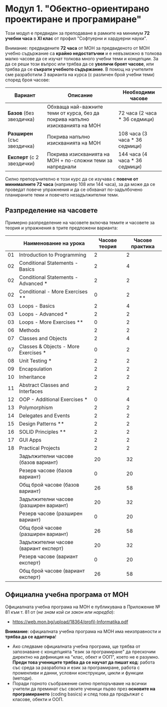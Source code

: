 # Модул 1. "Обектно-ориентирано проектиране и програмиране"

Този модул е предвиден за преподаване в рамките на минимум **72 учебни часа** в **XI клас** от профил "Софтуерни и хардуерни науки".

Внимание: предвидените **72 часа** от МОН за предвиденото от МОН учебно съдържание са **крайно недостатъчни** и е невъзможно в толкова малко часове да се изучат толкова много учебни теми и концепции. За да се реши този въпрос или трябва да се **увеличи броят часове**, или трябва да се **съкрати учебното съдържание**. В помощ на учителите сме разработили 3 варианта на курса (с различен брой учебни теми) според броя часове:

| Вариант                     | Описание                        | Необходими часове |
|-----------------------------|---------------------------------|-------------------|
| **Базов** (без звездичка)     | Обхваща най-важните теми от курса, без да покрива напълно изискванията на МОН | 72 часа (2 часа * 36 седмици) |
| **Разширен** (със звездичка)   | Покрива напълно изискванията на МОН | 108 часа (3 часа * 36 седмици) |
| **Експерт** (с 2 звездички) | Покрива изискванията на МОН + по-сложни теми за напреднали | 144 часа (4 часа * 36 седмици) |
  
Силно препоръчително е този курс да се изучава с **повече от минималните 72 часа** (например 108 или 144 часа), за да може да се проведат повече упражнения и да се обхванат по-задълбочено планираните теми и повечето незадължителни теми.

## Разпределение на часовете

Примерно разпределение на часовете включва темите и часовете за теория и упражнения в трите предложени варианта:

|    | Наименование на урока                  | Часове теория | Часове практика |
|----|----------------------------------------|---------------|-----------------|
| 01 | Introduction to Programming            |       2       |        2        |
| 02 | Conditional Statements - Basics        |       2       |        4        |
| 02 | Conditional Statements - Advanced *    |       2       |        2        |
| 02 | Conditional - More Exercises **        |       0       |        2        |
| 03 | Loops - Basics                         |       2       |        4        |
| 03 | Loops - Advanced *                     |       2       |        2        |
| 03 | Loops - More Exercises **              |       0       |        2        |
| 06 | Methods                                |       2       |        2        |
| 07 | Classes and Objects                    |       2       |        4        |
| 07 | Classes & Objects - More Exercises *   |       0       |        2        |
| 08 | Unit Testing *                         |       2       |        2        |
| 09 | Encapsulation                          |       2       |        2        |
| 10 | Inheritance                            |       2       |        2        |
| 11 | Abstract Classes and Interfaces        |       2       |        2        |
| 12 | OOP - Additional Exercises *           |       0       |        4        |
| 13 | Polymorphism                           |       2       |        2        |
| 14 | Delegates and Events                   |       2       |        2        |
| 15 | Design Patterns **                     |       2       |        2        |
| 16 | SOLID Principles **                    |       2       |        2        |
| 17 | GUI Apps                               |       2       |        2        | 
| 18 | Practical Projects                     |       2       |        2        |
|    | Задължителни часове (базов вариант)    |       20      |        32       |
|    | Резерв часове (базов вариант)          |       0       |        20       |
|    | Общ брой часове (базов вариант)        |       26      |        58       |
|    | Задължителни часове (разширен вариант) |       20      |        32       |
|    | Резерв часове (разширен вариант)       |       0       |        20       |
|    | Общ брой часове (разширен вариант)     |       26      |        58       |
|    | Задължителни часове (вариант експерт)  |       20      |        32       |
|    | Резерв часове (вариант експерт)        |       0       |        20       |
|    | Общ брой часове (вариант експерт)      |       26      |        58       |

## Официална учебна програма от МОН

Официалната учебна програма на МОН е публикувана в Приложение № 81 към т. 81 от (_не знам кой си закон или наредба_):
  - https://web.mon.bg/upload/18364/profil-Informatika.pdf

**Внимание**: официалната учебна програма на МОН има неизправности и **трябва да се адаптира**!
  - Ако следваме официалната учебна програма, ще трябва от запознаване с концепцията "език за програмиране" да прескочим директно на дефиниция на "клас, обект и ООП", което не е разумно. **Преди това учениците трябва да се научат да пишат код**: работа със среда за разработка и език за програмиране, работа с променливи и данни, условни конструкции, цикли и функции (методи).
  - Поради горното съображение силно препоръчваме на всички учители да преминат със своите ученици първо през **основите на програмирането** (coding basics) и след това да продължат с класове, обекти и ООП.
